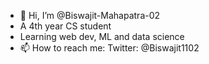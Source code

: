 - 👋 Hi, I’m @Biswajit-Mahapatra-02
- A 4th year CS student
- Learning web dev, ML and data science
- 📫 How to reach me:
  Twitter: @Biswajit1102

<!---
Biswajit-Mahapatra-02/Biswajit-Mahapatra-02 is a ✨ special ✨ repository because its `README.md` (this file) appears on your GitHub profile.
You can click the Preview link to take a look at your changes.
--->
